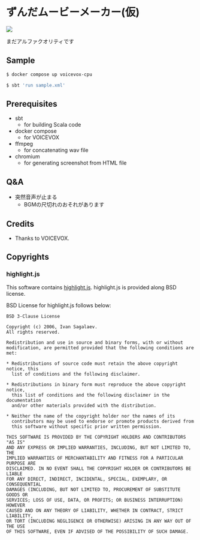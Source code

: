 # ずんだムービーメーカー(仮)

![](https://raw.githubusercontent.com/windymelt/zmm/main/zmm.png)

まだアルファクオリティです

## Sample

```sh
$ docker compose up voicevox-cpu
```

```sh
$ sbt 'run sample.xml'
```

## Prerequisites

- sbt
  - for building Scala code
- docker compose
  - for VOICEVOX
- ffmpeg
  - for concatenating wav file
- chromium
  - for generating screenshot from HTML file

## Q&A

- 突然音声が止まる
  - BGMの尺切れのおそれがあります

## Credits

- Thanks to VOICEVOX.

## Copyrights

### highlight.js

This software contains [highlight.js](https://github.com/highlightjs/highlight.js). highlight.js is provided along BSD license.

BSD License for highlight.js follows below:

```
BSD 3-Clause License

Copyright (c) 2006, Ivan Sagalaev.
All rights reserved.

Redistribution and use in source and binary forms, with or without
modification, are permitted provided that the following conditions are met:

* Redistributions of source code must retain the above copyright notice, this
  list of conditions and the following disclaimer.

* Redistributions in binary form must reproduce the above copyright notice,
  this list of conditions and the following disclaimer in the documentation
  and/or other materials provided with the distribution.

* Neither the name of the copyright holder nor the names of its
  contributors may be used to endorse or promote products derived from
  this software without specific prior written permission.

THIS SOFTWARE IS PROVIDED BY THE COPYRIGHT HOLDERS AND CONTRIBUTORS "AS IS"
AND ANY EXPRESS OR IMPLIED WARRANTIES, INCLUDING, BUT NOT LIMITED TO, THE
IMPLIED WARRANTIES OF MERCHANTABILITY AND FITNESS FOR A PARTICULAR PURPOSE ARE
DISCLAIMED. IN NO EVENT SHALL THE COPYRIGHT HOLDER OR CONTRIBUTORS BE LIABLE
FOR ANY DIRECT, INDIRECT, INCIDENTAL, SPECIAL, EXEMPLARY, OR CONSEQUENTIAL
DAMAGES (INCLUDING, BUT NOT LIMITED TO, PROCUREMENT OF SUBSTITUTE GOODS OR
SERVICES; LOSS OF USE, DATA, OR PROFITS; OR BUSINESS INTERRUPTION) HOWEVER
CAUSED AND ON ANY THEORY OF LIABILITY, WHETHER IN CONTRACT, STRICT LIABILITY,
OR TORT (INCLUDING NEGLIGENCE OR OTHERWISE) ARISING IN ANY WAY OUT OF THE USE
OF THIS SOFTWARE, EVEN IF ADVISED OF THE POSSIBILITY OF SUCH DAMAGE.
```
